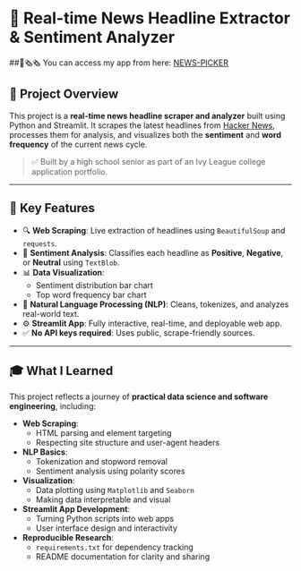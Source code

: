 # 📰 Real-time News Headline Extractor & Sentiment Analyzer

##📰🗞️🗞 You can access my app from here: [NEWS-PICKER](https://news-picker-9mkfn3alfvwfuw7jhbfazj.streamlit.app/)

## 🌟 Project Overview

This project is a **real-time news headline scraper and analyzer** built using Python and Streamlit. It scrapes the latest headlines from [Hacker News](https://news.ycombinator.com/), processes them for analysis, and visualizes both the **sentiment** and **word frequency** of the current news cycle.

> ✅ Built by a high school senior as part of an Ivy League college application portfolio.

---

## 🎯 Key Features

- 🔍 **Web Scraping**: Live extraction of headlines using `BeautifulSoup` and `requests`.
- 💬 **Sentiment Analysis**: Classifies each headline as **Positive**, **Negative**, or **Neutral** using `TextBlob`.
- 📊 **Data Visualization**:
  - Sentiment distribution bar chart
  - Top word frequency bar chart
- 🧠 **Natural Language Processing (NLP)**: Cleans, tokenizes, and analyzes real-world text.
- ⚙️ **Streamlit App**: Fully interactive, real-time, and deployable web app.
- ✅ **No API keys required**: Uses public, scrape-friendly sources.

---

## 🎓 What I Learned

This project reflects a journey of **practical data science and software engineering**, including:

- **Web Scraping**:
  - HTML parsing and element targeting
  - Respecting site structure and user-agent headers
- **NLP Basics**:
  - Tokenization and stopword removal
  - Sentiment analysis using polarity scores
- **Visualization**:
  - Data plotting using `Matplotlib` and `Seaborn`
  - Making data interpretable and visual
- **Streamlit App Development**:
  - Turning Python scripts into web apps
  - User interface design and interactivity
- **Reproducible Research**:
  - `requirements.txt` for dependency tracking
  - README documentation for clarity and sharing
